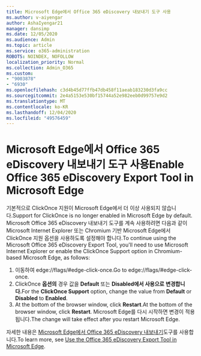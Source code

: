 ```yaml
---
title: Microsoft Edge에서 Office 365 eDiscovery 내보내기 도구 사용
ms.author: v-aiyengar
author: AshaIyengar21
manager: dansimp
ms.date: 12/05/2020
ms.audience: Admin
ms.topic: article
ms.service: o365-administration
ROBOTS: NOINDEX, NOFOLLOW
localization_priority: Normal
ms.collection: Admin_O365
ms.custom:
- "9003878"
- "6930"
ms.openlocfilehash: c3d4b45d77ffb47db458f11aeab183230d3fa9cc
ms.sourcegitcommit: 2e4a5153e530bf15744a52e982eeb0d99757e9d2
ms.translationtype: MT
ms.contentlocale: ko-KR
ms.lasthandoff: 12/04/2020
ms.locfileid: "49576459"
---
```

# <a name="enable-office-365-ediscovery-export-tool-in-microsoft-edge"></a><span data-ttu-id="f25f9-102">Microsoft Edge에서 Office 365 eDiscovery 내보내기 도구 사용</span><span class="sxs-lookup"><span data-stu-id="f25f9-102">Enable Office 365 eDiscovery Export Tool in Microsoft Edge</span></span>

<span data-ttu-id="f25f9-103">기본적으로 ClickOnce 지원이 Microsoft Edge에서 더 이상 사용되지 않습니다.</span><span class="sxs-lookup"><span data-stu-id="f25f9-103">Support for ClickOnce is no longer enabled in Microsoft Edge by default.</span></span> <span data-ttu-id="f25f9-104">Microsoft Office 365 eDiscovery 내보내기 도구를 계속 사용하려면 다음과 같이 Microsoft Internet Explorer 또는 Chromium 기반 Microsoft Edge에서 ClickOnce 지원 옵션을 사용하도록 설정해야 합니다.</span><span class="sxs-lookup"><span data-stu-id="f25f9-104">To continue using the Microsoft Office 365 eDiscovery Export Tool, you'll need to use Microsoft Internet Explorer or enable the ClickOnce Support option in Chromium-based Microsoft Edge, as follows:</span></span>

1. <span data-ttu-id="f25f9-105">이동하여 edge://flags/#edge-click-once.</span><span class="sxs-lookup"><span data-stu-id="f25f9-105">Go to edge://flags/#edge-click-once.</span></span>
1. <span data-ttu-id="f25f9-106">ClickOnce **옵션의** 경우 값을 **Default** 또는 **Disabled에서 사용으로** **변경합니다.**</span><span class="sxs-lookup"><span data-stu-id="f25f9-106">For the **ClickOnce Support** option, change the value from **Default** or **Disabled** to **Enabled**.</span></span>
1. <span data-ttu-id="f25f9-107">At the bottom of the browser window, click **Restart**.</span><span class="sxs-lookup"><span data-stu-id="f25f9-107">At the bottom of the browser window, click **Restart**.</span></span> <span data-ttu-id="f25f9-108">Microsoft Edge를 다시 시작하면 변경이 적용됩니다.</span><span class="sxs-lookup"><span data-stu-id="f25f9-108">The change will take effect after you restart Microsoft Edge.</span></span>

<span data-ttu-id="f25f9-109">자세한 내용은 [Microsoft Edge에서 Office 365 eDiscovery 내보내기](https://go.microsoft.com/fwlink/?linkid=2111611)도구를 사용합니다.</span><span class="sxs-lookup"><span data-stu-id="f25f9-109">To learn more, see [Use the Office 365 eDiscovery Export Tool in Microsoft Edge](https://go.microsoft.com/fwlink/?linkid=2111611).</span></span>
